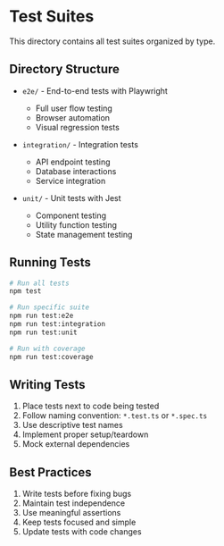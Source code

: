 # Test Suites

This directory contains all test suites organized by type.

## Directory Structure

- `e2e/` - End-to-end tests with Playwright
  - Full user flow testing
  - Browser automation
  - Visual regression tests

- `integration/` - Integration tests
  - API endpoint testing
  - Database interactions
  - Service integration

- `unit/` - Unit tests with Jest
  - Component testing
  - Utility function testing
  - State management testing

## Running Tests

```bash
# Run all tests
npm test

# Run specific suite
npm run test:e2e
npm run test:integration
npm run test:unit

# Run with coverage
npm run test:coverage
```

## Writing Tests

1. Place tests next to code being tested
2. Follow naming convention: `*.test.ts` or `*.spec.ts`
3. Use descriptive test names
4. Implement proper setup/teardown
5. Mock external dependencies

## Best Practices

1. Write tests before fixing bugs
2. Maintain test independence
3. Use meaningful assertions
4. Keep tests focused and simple
5. Update tests with code changes
